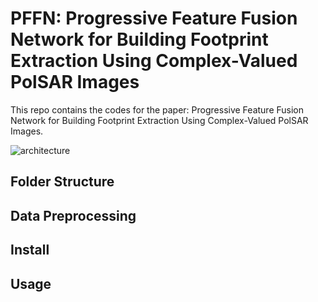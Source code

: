 # PFFN: Progressive Feature Fusion Network for Building Footprint Extraction Using Complex-Valued PolSAR Images
This repo contains the codes for the paper: Progressive Feature Fusion Network for Building Footprint Extraction Using Complex-Valued PolSAR Images. 

![architecture](C:\Users\shni\Desktop\PFFN\assets\architecture.png)

## Folder Structure

## Data Preprocessing

## Install

## Usage

